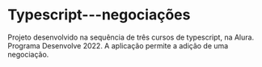 # Typescript---negociações
Projeto desenvolvido na sequência de três cursos de typescript, na Alura. Programa Desenvolve 2022. A aplicação permite a adição de uma negociação.
